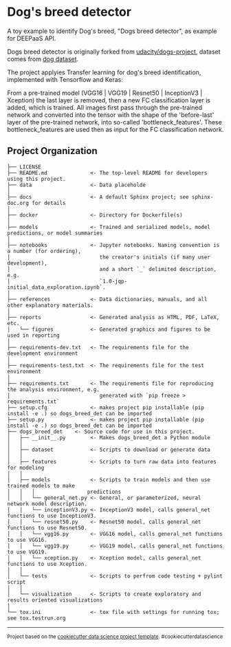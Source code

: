 Dog's breed detector
==============================

A toy example to identify Dog's breed, "Dogs breed detector", as example for DEEPaaS API.

Dogs breed detector is originally forked from [udacity/dogs-project](https://github.com/udacity/dog-project), dataset comes from [dog dataset](https://s3-us-west-1.amazonaws.com/udacity-aind/dog-project/dogImages.zip).

The project applyies Transfer learning for dog's breed identification, implemented with Tensorflow and Keras:

From a pre-trained model (VGG16 | VGG19 | Resnet50 | InceptionV3 | Xception) the last layer is removed, then a new FC classification layer is added, which is trained. All images first pass through the pre-trained network and converted into the tensor with the shape of the 'before-last' layer of the pre-trained network, into so-called 'bottleneck_features'. These bottleneck_features are used then as input for the FC classification network.

Project Organization
------------

    ├── LICENSE
    ├── README.md              <- The top-level README for developers using this project.
    ├── data                   <- Data placeholde
    │
    ├── docs                   <- A default Sphinx project; see sphinx-doc.org for details
    │
    ├── docker                 <- Directory for Dockerfile(s)
    │
    ├── models                 <- Trained and serialized models, model predictions, or model summaries
    │
    ├── notebooks              <- Jupyter notebooks. Naming convention is a number (for ordering),
    │                             the creator's initials (if many user development), 
    │                             and a short `_` delimited description, e.g.
    │                             `1.0-jqp-initial_data_exploration.ipynb`.
    │
    ├── references             <- Data dictionaries, manuals, and all other explanatory materials.
    │
    ├── reports                <- Generated analysis as HTML, PDF, LaTeX, etc.
    │   └── figures            <- Generated graphics and figures to be used in reporting
    │
    ├── requirements-dev.txt   <- The requirements file for the development environment
    │
    ├── requirements-test.txt  <- The requirements file for the test environment
    │    
    ├── requirements.txt       <- The requirements file for reproducing the analysis environment, e.g.
    │                             generated with `pip freeze > requirements.txt`
    ├── setup.cfg              <- makes project pip installable (pip install -e .) so dogs_breed_det can be imported
    ├── setup.py               <- makes project pip installable (pip install -e .) so dogs_breed_det can be imported
    ├── dogs_breed_det    <- Source code for use in this project.
    │   ├── __init__.py        <- Makes dogs_breed_det a Python module
    │   │
    │   ├── dataset            <- Scripts to download or generate data
    │   │
    │   ├── features           <- Scripts to turn raw data into features for modeling
    │   │
    │   ├── models             <- Scripts to train models and then use trained models to make
    │   │   │                 predictions
    │   │   └── general_net.py <- General, or parameterized, neural network model description.
    │   │   └── inceptionV3.py <- InceptionV3 model, calls general_net functions to use InceptionV3.
    │   │   └── resnet50.py    <- Resnet50 model, calls general_net functions to use Resnet50.  
    │   │   └── vgg16.py       <- VGG16 model, calls general_net functions to use VGG16.
    │   │   └── vgg19.py       <- VGG19 model, calls general_net functions to use VGG19.  
    │   │   └── xception.py    <- Xception model, calls general_net functions to use Xception.      
    │   │
    │   └── tests              <- Scripts to perfrom code testing + pylint script
    │   │
    │   └── visualization      <- Scripts to create exploratory and results oriented visualizations
    │
    └── tox.ini                <- tox file with settings for running tox; see tox.testrun.org


--------

<p><small>Project based on the <a target="_blank" href="https://drivendata.github.io/cookiecutter-data-science/">cookiecutter data science project template</a>. #cookiecutterdatascience</small></p>
